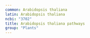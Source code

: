 ```yaml
---
common: Arabidopsis thaliana
latin: Arabidopsis thaliana
ncbi: "3702"
title: Arabidopsis thaliana pathways
group: "Plants"
---
```

